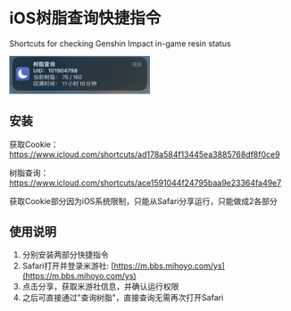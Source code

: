 # iOS树脂查询快捷指令

Shortcuts for checking Genshin Impact in-game resin status

<img src="./img/3.png" width=50% height=50%>

## 安装

获取Cookie：https://www.icloud.com/shortcuts/ad178a584f13445ea3885768df8f0ce9

树脂查询：https://www.icloud.com/shortcuts/ace1591044f24795baa9e23364fa49e7

获取Cookie部分因为iOS系统限制，只能从Safari分享运行，只能做成2各部分


## 使用说明

1) 分别安装两部分快捷指令
2) Safari打开并登录米游社: [https://m.bbs.mihoyo.com/ys](https://m.bbs.mihoyo.com/ys)
3) 点击分享，获取米游社信息，并确认运行权限
4) 之后可直接通过"查询树脂"，直接查询无需再次打开Safari


